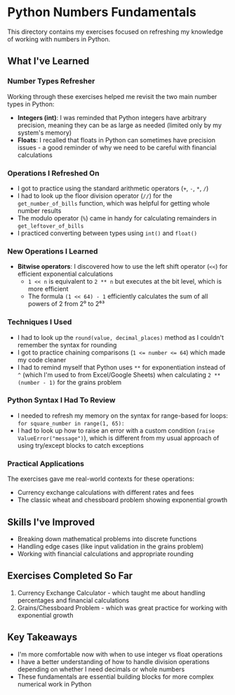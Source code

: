 # Python Numbers Fundamentals

This directory contains my exercises focused on refreshing my knowledge of working with numbers in Python.

## What I've Learned

### Number Types Refresher
Working through these exercises helped me revisit the two main number types in Python:
- **Integers (int)**: I was reminded that Python integers have arbitrary precision, meaning they can be as large as needed (limited only by my system's memory)
- **Floats**: I recalled that floats in Python can sometimes have precision issues - a good reminder of why we need to be careful with financial calculations

### Operations I Refreshed On
- I got to practice using the standard arithmetic operators (`+`, `-`, `*`, `/`)
- I had to look up the floor division operator (`//`) for the `get_number_of_bills` function, which was helpful for getting whole number results
- The modulo operator (`%`) came in handy for calculating remainders in `get_leftover_of_bills`
- I practiced converting between types using `int()` and `float()`

### New Operations I Learned
- **Bitwise operators**: I discovered how to use the left shift operator (`<<`) for efficient exponential calculations
  - `1 << n` is equivalent to `2 ** n` but executes at the bit level, which is more efficient
  - The formula `(1 << 64) - 1` efficiently calculates the sum of all powers of 2 from 2⁰ to 2⁶³

### Techniques I Used
- I had to look up the `round(value, decimal_places)` method as I couldn't remember the syntax for rounding
- I got to practice chaining comparisons (`1 <= number <= 64`) which made my code cleaner
- I had to remind myself that Python uses `**` for exponentiation instead of `^` (which I'm used to from Excel/Google Sheets) when calculating `2 ** (number - 1)` for the grains problem

### Python Syntax I Had To Review
- I needed to refresh my memory on the syntax for range-based for loops: `for square_number in range(1, 65):`
- I had to look up how to raise an error with a custom condition (`raise ValueError("message")`), which is different from my usual approach of using try/except blocks to catch exceptions

### Practical Applications
The exercises gave me real-world contexts for these operations:
- Currency exchange calculations with different rates and fees
- The classic wheat and chessboard problem showing exponential growth

## Skills I've Improved
- Breaking down mathematical problems into discrete functions
- Handling edge cases (like input validation in the grains problem)
- Working with financial calculations and appropriate rounding

## Exercises Completed So Far
1. Currency Exchange Calculator - which taught me about handling percentages and financial calculations
2. Grains/Chessboard Problem - which was great practice for working with exponential growth

## Key Takeaways
- I'm more comfortable now with when to use integer vs float operations
- I have a better understanding of how to handle division operations depending on whether I need decimals or whole numbers
- These fundamentals are essential building blocks for more complex numerical work in Python